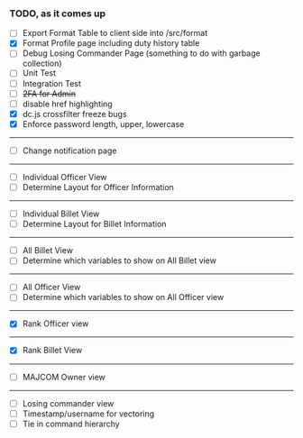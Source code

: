 ### TODO, as it comes up

- [ ] Export Format Table to client side into /src/format
- [x] Format Profile page including duty history table
- [ ] Debug Losing Commander Page (something to do with garbage collection)
- [ ] Unit Test
- [ ] Integration Test
- [ ] ~~2FA for Admin~~
- [ ] disable href highlighting
- [x] dc.js crossfilter freeze bugs
- [x] Enforce password length, upper, lowercase

---

- [ ] Change notification page

---

- [ ] Individual Officer View
- [ ] Determine Layout for Officer Information

---

- [ ] Individual Billet View
- [ ] Determine Layout for Billet Information

---

- [ ] All Billet View
- [ ] Determine which variables to show on All Billet view

---

- [ ] All Officer View
- [ ] Determine which variables to show on All Officer view

---

- [x] Rank Officer view

---

- [x] Rank Billet View

---

- [ ] MAJCOM Owner view

---

- [ ] Losing commander view
- [ ] Timestamp/username for vectoring
- [ ] Tie in command hierarchy